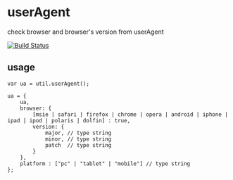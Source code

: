 # userAgent

check browser and browser's version from userAgent

[![Build Status](https://secure.travis-ci.org/eastkiki/userAgent.png?branch=master)](http://travis-ci.org/eastkiki/userAgent)

## usage

~~~~~~~
var ua = util.userAgent();

ua = {
    ua,
    browser: {
    	[msie | safari | firefox | chrome | opera | android | iphone | ipad | ipod | polaris | dolfin] : true,
    	version: {
    		major, // type string
    		minor, // type string
    		patch  // type string
    	}
    },
    platform : ["pc" | "tablet" | "mobile"] // type string
};
~~~~~~~
